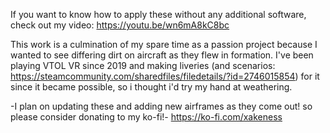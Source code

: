 If you want to know how to apply these without any additional software, check out my video: https://youtu.be/wn6mA8kC8bc

This work is a culmination of my spare time as a passion project because I wanted to see differing dirt on aircraft as they flew in formation.  I've been playing VTOL VR since 2019 and making liveries (and scenarios: https://steamcommunity.com/sharedfiles/filedetails/?id=2746015854) for it since it became possible, so i thought i'd try my hand at weathering.

-I plan on updating these and adding new airframes as they come out! so please consider donating to my ko-fi!-
https://ko-fi.com/xakeness
